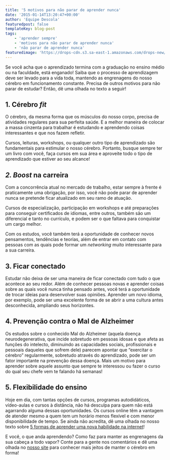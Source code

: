 ```yaml
---
title: '5 motivos para não parar de aprender nunca'
date: '2015-01-14T13:20:47+00:00'
author: 'Equipe Descola'
featuredpost: false
templateKey: blog-post
tags:
    - 'aprender sempre'
    - 'motivos para não parar de aprender nunca'
    - 'não parar de aprender nunca'
featuredimage: 'https://drops-cdn.s3.sa-east-1.amazonaws.com/drops-new/wp-content/uploads/2015/01/14132047/Depositphotos_1436779_s-150x150.jpg'
---
```

Se você acha que o aprendizado termina com a graduação no ensino médio ou na faculdade, está enganado! Saiba que o processo de aprendizagem deve ser levado para a vida toda, mantendo as engrenagens do nosso cérebro em funcionamento constante. Precisa de outros motivos para não parar de estudar? Então, dê uma olhada no texto a seguir!

**1. Cérebro** ***fit***
------------------------

O cérebro, da mesma forma que os músculos do nosso corpo, precisa de atividades regulares para sua perfeita saúde. E a melhor maneira de colocar a massa cinzenta para trabalhar é estudando e aprendendo coisas interessantes e que nos fazem refletir.

Cursos, leituras, workshops, ou qualquer outro tipo de aprendizado são fundamentais para estimular o nosso cérebro. Portanto, busque sempre ter um livro com você, faça cursos em sua área e aproveite todo o tipo de aprendizado que estiver ao seu alcance!

***2. Boost*** **na carreira**
------------------------------

Com a concorrência atual no mercado de trabalho, estar sempre à frente é praticamente uma obrigação, por isso, você não pode parar de aprender nunca se pretende ficar atualizado em seu ramo de atuação.

Cursos de especialização, participação em workshops e até preparações para conseguir certificados de idiomas, entre outros, também são um diferencial e tanto no currículo, e podem ser o que faltava para conquistar um cargo melhor.

Com os estudos, você também terá a oportunidade de conhecer novos pensamentos, tendências e teorias, além de entrar em contato com pessoas com as quais pode formar um *networking* muito interessante para a sua carreira.

**3. Ficar conectado**
----------------------

Estudar não deixa de ser uma maneira de ficar conectado com tudo o que acontece ao seu redor. Além de conhecer pessoas novas e aprender coisas sobre as quais você nunca tinha pensado antes, você terá a oportunidade de trocar ideias para desenvolver suas opiniões. Aprender um novo idioma, por exemplo, pode ser uma excelente forma de se abrir a uma cultura antes desconhecida, ampliando seus horizontes.

**4. Prevenção contra o Mal de Alzheimer**
------------------------------------------

Os estudos sobre o conhecido Mal do Alzheimer (aquela doença neurodegenerativa, que incide sobretudo em pessoas idosas e que afeta as funções do intelecto, diminuindo as capacidades sociais, profissionais e pessoais daqueles que sofrem dele) parecem apontar que “exercitar o cérebro” regularmente, sobretudo através do aprendizado, pode ser um fator importante na prevenção dessa doença. Mais um motivo para aprender sobre aquele assunto que sempre te interessou ou fazer o curso do qual seu chefe vem te falando há semanas!

**5. Flexibilidade do ensino**
------------------------------

Hoje em dia, com tantas opções de cursos, programas autodidáticos, vídeo-aulas e cursos à distância, não há desculpa para quem não está agarrando alguma dessas oportunidades. Os cursos online têm a vantagem de atender mesmo a quem tem um horário menos flexível e com menor disponibilidade de tempo. Se ainda não acredita, dê uma olhada no nosso texto sobre [5 formas de aprender uma nova habilidade na internet](http://descola.org/drops/5-formas-de-aprender-uma-nova-habilidade-na-internet/)!

E você, o que anda aprendendo? Como faz para manter as engrenagens da sua cabeça a todo vapor? Conte para a gente nos comentários e dê uma olhada no [nosso site](http://www.descola.org/) para conhecer mais jeitos de manter o cérebro em forma!